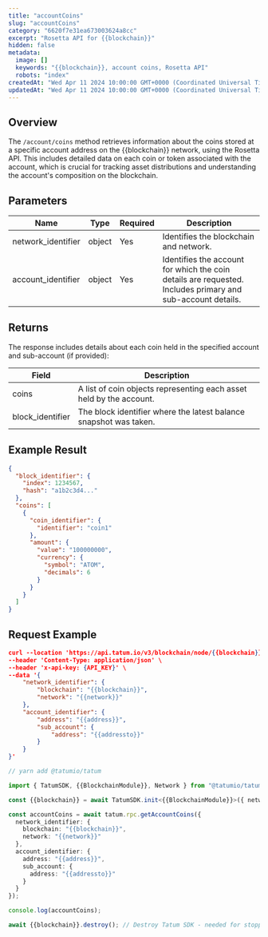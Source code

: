 ```yaml
---
title: "accountCoins"
slug: "accountCoins"
category: "6620f7e31ea673003624a8cc"
excerpt: "Rosetta API for {{blockchain}}"
hidden: false
metadata:
  image: []
  keywords: "{{blockchain}}, account coins, Rosetta API"
  robots: "index"
createdAt: "Wed Apr 11 2024 10:00:00 GMT+0000 (Coordinated Universal Time)"
updatedAt: "Wed Apr 11 2024 10:00:00 GMT+0000 (Coordinated Universal Time)"
---
```


## Overview

The `/account/coins` method retrieves information about the coins stored at a specific account address on the {{blockchain}} network, using the Rosetta API. This includes detailed data on each coin or token associated with the account, which is crucial for tracking asset distributions and understanding the account's composition on the blockchain.

## Parameters

| Name                | Type          | Required | Description                                                   |
| ------------------- | ------------- | -------- | ------------------------------------------------------------- |
| network_identifier  | object        | Yes      | Identifies the blockchain and network.                        |
| account_identifier  | object        | Yes      | Identifies the account for which the coin details are requested. Includes primary and sub-account details. |

## Returns

The response includes details about each coin held in the specified account and sub-account (if provided):

| Field           | Description                                                             |
| --------------- | ----------------------------------------------------------------------- |
| coins           | A list of coin objects representing each asset held by the account.     |
| block_identifier| The block identifier where the latest balance snapshot was taken.        |

## Example Result

```json
{
  "block_identifier": {
    "index": 1234567,
    "hash": "a1b2c3d4..."
  },
  "coins": [
    {
      "coin_identifier": {
        "identifier": "coin1"
      },
      "amount": {
        "value": "100000000",
        "currency": {
          "symbol": "ATOM",
          "decimals": 6
        }
      }
    }
  ]
}
```

## Request Example

```json cURL
curl --location 'https://api.tatum.io/v3/blockchain/node/{{blockchain}}-{{network}}/' \
--header 'Content-Type: application/json' \
--header 'x-api-key: {API_KEY}' \
--data '{
    "network_identifier": {
        "blockchain": "{{blockchain}}",
        "network": "{{network}}"
    },
    "account_identifier": {
        "address": "{{address}}",
        "sub_account": {
            "address": "{{addressto}}"
        }
    }
}'
```
```typescript
// yarn add @tatumio/tatum

import { TatumSDK, {{BlockchainModule}}, Network } from "@tatumio/tatum";

const {{blockchain}} = await TatumSDK.init<{{BlockchainModule}}>({ network: Network.{{BLOCKCHAIN_NETWORK}} });

const accountCoins = await tatum.rpc.getAccountCoins({
  network_identifier: {
    blockchain: "{{blockchain}}",
    network: "{{network}}"
  },
  account_identifier: {
    address: "{{address}}",
    sub_account: {
      address: "{{addressto}}"
    }
  }
});

console.log(accountCoins);

await {{blockchain}}.destroy(); // Destroy Tatum SDK - needed for stopping background jobs
```

